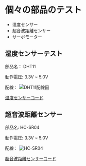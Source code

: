 # 個々の部品のテスト

- 湿度センサー
- 超音波距離センサー
- サーボモーター

## 湿度センサーテスト

部品名： DHT11

動作電圧: 3.3V ~ 5.0V

配線：
![DHT11配線図](https://github.com/Watson-Sei/arduino-uno-radar/assets/55475145/6db85104-801a-41a0-b1d5-3fd5ee401e7e)


[湿度センサーコード](https://github.com/Watson-Sei/arduino-uno-radar/blob/main/examples/humidity.ino)

## 超音波距離センサー

部品名: HC-SR04

動作電圧: 3.3V ~ 5.0V

配線：
![HC-SR04](https://cdn.shopify.com/s/files/1/0445/1942/4158/files/IMG_5137_f5b20fff-04c2-4433-be20-e2f5c73b43cb_480x480.jpg?v=1628167097)

[超音波距離センサーコード](https://github.com/Watson-Sei/arduino-uno-radar/blob/main/examples/sensor.ino)
